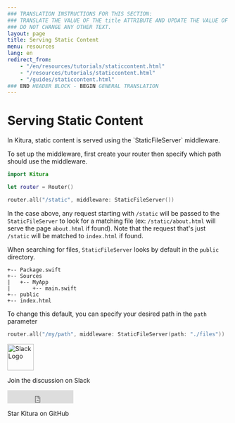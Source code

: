 ```yaml
---
### TRANSLATION INSTRUCTIONS FOR THIS SECTION:
### TRANSLATE THE VALUE OF THE title ATTRIBUTE AND UPDATE THE VALUE OF THE lang ATTRIBUTE.
### DO NOT CHANGE ANY OTHER TEXT.
layout: page
title: Serving Static Content
menu: resources
lang: en
redirect_from: 
    - "/en/resources/tutorials/staticcontent.html"
    - "/resources/tutorials/staticcontent.html"
    - "/guides/staticcontent.html"
### END HEADER BLOCK - BEGIN GENERAL TRANSLATION
---
```


<div class="titleBlock">
<h1>Serving Static Content</h1>
<p>In Kitura, static content is served using the `StaticFileServer` middleware.</p>
</div>

To set up the middleware, first create your router then specify which path should use the middleware.

```swift
import Kitura

let router = Router()

router.all("/static", middleware: StaticFileServer())
```
In the case above, any request starting with `/static` will be passed to the `StaticFileServer` to look for a matching file (ex: `/static/about.html` will serve the page `about.html` if found).
Note that the request that's just `/static` will be matched to `index.html` if found.

When searching for files, `StaticFileServer` looks by default in the `public` directory.

```
+-- Package.swift
+-- Sources
|   +-- MyApp
|       +-- main.swift
+-- public
+-- index.html
```

To change this default, you can specify your desired path in the `path` parameter
```swift
router.all("/my/path", middleware: StaticFileServer(path: "./files"))
```
<section class="social-section">
	<div class="social-link">
		<a rel="nofollow" href="http://swift-at-ibm-slack.mybluemix.net">
		<img src="../../../assets/slack.png" alt="Slack Logo" width="60" height="60" class="social-image"/></a>
		<p class="social-header">Join the discussion on Slack</p>
	</div>
	<div  class="social-link">
		<iframe class="social-image" src="https://ghbtns.com/github-btn.html?user=IBM-Swift&amp;repo=Kitura&amp;type=star&amp;count=true&amp;size=large" frameborder="0" scrolling="0" width="150px" height="30px"></iframe>
		<p class="social-header">Star Kitura on GitHub</p>
	</div>
</section>
